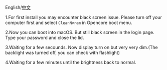 
English/[中文](README_CN.md)

1.For first install you may encounter black screen issue. Please turn off your computer first and select `CleanNvram` in Opencore boot menu.

2.Now you can boot into macOS. But still black screen in the login page. Type your password and close the lid.

3.Waiting for a few secounds. Now display turn on but very very dim.(The backlight was turned off, you can check with flashlight)

4.Waiting for a few minutes until the brightness back to normal. 
